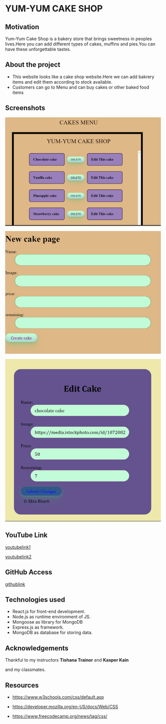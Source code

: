  # YUM-YUM CAKE SHOP

 ## Motivation
 
 Yum-Yum Cake Shop is a bakery store that brings sweetness in peoples lives.Here you can add different types of cakes, muffins and pies.You can have these unforgettable tastes.

 ## About the project
* This website looks like a cake shop website.Here we can add bakrery items and edit them according to stock available.
* Customers can go to Menu and can buy cakes or other baked food items
## Screenshots

![Alt text](cakeindex.png)

![Alt text](newpageCake.png)

![Alt text](editpage.png)






## YouTube Link

[youtubelink1](https://youtu.be/HYLGYsjcI_k)


[youtubelink2](https://youtu.be/8S97aLb4KcQ)





## GitHub Access
[githublink](https://github.com/ektapass/cakeshop.git)

## Technologies used

* React.js for front-end development.
* Node.js as runtime environment of JS.
* Mongoose as library for MongoDB
* Express.js as framework.
* MongoDB as database for storing data.


## Acknowledgements

Thankful to my instructors 
 **Tishana Trainor** and
 **Kasper Kain** 

 and my classmates.

## Resources

* https://www.w3schools.com/css/default.asp

* https://developer.mozilla.org/en-US/docs/Web/CSS

* https://www.freecodecamp.org/news/tag/css/
